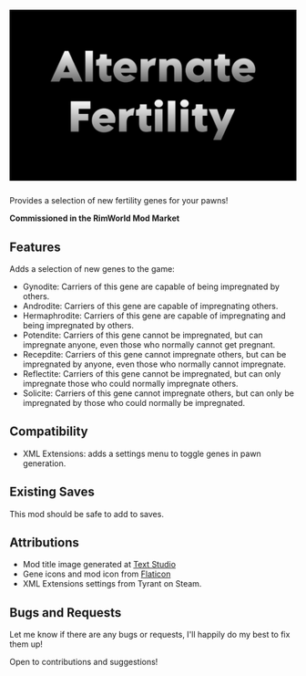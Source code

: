 # ![AlternateFertility](./About/Preview.png)

Provides a selection of new fertility genes for your pawns!

**Commissioned in the RimWorld Mod Market**

## Features

Adds a selection of new genes to the game:

- Gynodite: Carriers of this gene are capable of being impregnated by others.
- Androdite: Carriers of this gene are capable of impregnating others.
- Hermaphrodite: Carriers of this gene are capable of impregnating and being impregnated by others.
- Potendite: Carriers of this gene cannot be impregnated, but can impregnate anyone, even those who normally cannot get pregnant.
- Recepdite: Carriers of this gene cannot impregnate others, but can be impregnated by anyone, even those who normally cannot impregnate.
- Reflectite: Carriers of this gene cannot be impregnated, but can only impregnate those who could normally impregnate others.
- Solicite: Carriers of this gene cannot impregnate others, but can only be impregnated by those who could normally be impregnated.

## Compatibility

- XML Extensions: adds a settings menu to toggle genes in pawn generation.

## Existing Saves

This mod should be safe to add to saves.

## Attributions

- Mod title image generated at [Text Studio](https://www.textstudio.com/)
- Gene icons and mod icon from [Flaticon](https://www.flaticon.com/packs/gender-identity-36)
- XML Extensions settings from Tyrant on Steam.

## Bugs and Requests

Let me know if there are any bugs or requests, I'll happily do my best to fix them up!

Open to contributions and suggestions!

